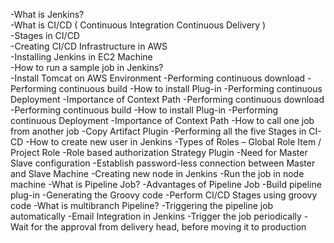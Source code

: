 -What is Jenkins?<br>
-What is CI/CD  ( Continuous Integration Continuous Delivery )<br>
-Stages in CI/CD<br>
-Creating CI/CD Infrastructure in AWS<br>
-Installing Jenkins in EC2 Machine<br>
-How to run a sample job in Jenkins?<br>
-Install Tomcat on AWS Environment
-Performing continuous download
-Performing continuous build
-How to install Plug-in
-Performing continuous Deployment
-Importance of Context Path
-Performing continuous download
-Performing continuous build
-How to install Plug-in
-Performing continuous Deployment
-Importance of Context Path
-How to call one job from another job
-Copy Artifact Plugin
-Performing all the five Stages in CI-CD
-How to create new user in Jenkins
-Types of Roles – Global Role Item / Project Role
-Role based authorization Strategy Plugin
-Need for Master Slave configuration
-Establish password-less connection between Master and Slave Machine
-Creating new node in Jenkins
-Run the job in node machine
-What is Pipeline Job?
-Advantages of Pipeline Job
-Build pipeline plug-in
-Generating the Groovy code
-Perform CI/CD Stages using groovy code
-What is multibranch Pipeline?
-Triggering the pipeline job automatically
-Email Integration in Jenkins
-Trigger the job periodically
-Wait for the approval from delivery head, before moving it to production



